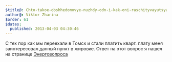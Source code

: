 ```yaml
---
$title@: Chto-takoe-obshhedomovye-nuzhdy-odn-i-kak-oni-raschityvayutsya
author@: Viktor Zharina
$order: 61
$dates:
  published: 2013-04-03 04:30:46
---
```

С тех пор как мы переехали в Томск и стали платить кварт. плату меня заинтересовал данный пункт в жировке. Ответ на этот вопрос я нашел на странице <a href="http://www.energovopros.ru/issledovania/2334/2808/29529/">Энерговопроса</a> 

